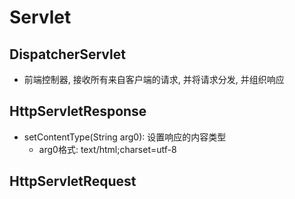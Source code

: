 # Servlet

## DispatcherServlet

- 前端控制器, 接收所有来自客户端的请求, 并将请求分发, 并组织响应

## HttpServletResponse

- setContentType(String arg0): 设置响应的内容类型
  - arg0格式: text/html;charset=utf-8

## HttpServletRequest


